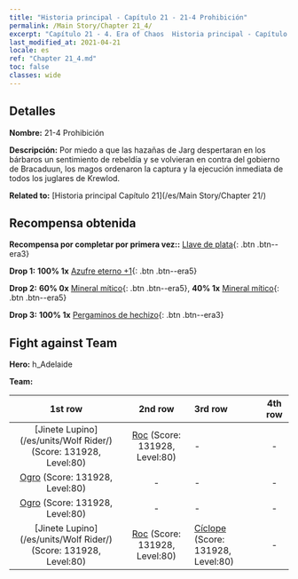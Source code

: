 ```yaml
---
title: "Historia principal - Capítulo 21 - 21-4 Prohibición"
permalink: /Main Story/Chapter 21_4/
excerpt: "Capítulo 21 - 4. Era of Chaos  Historia principal - Capítulo 21_4. 21-4 Prohibición"
last_modified_at: 2021-04-21
locale: es
ref: "Chapter 21_4.md"
toc: false
classes: wide
---
```


## Detalles

 **Nombre:** 21-4 Prohibición

 **Descripción:** Por miedo a que las hazañas de Jarg despertaran en los bárbaros un sentimiento de rebeldía y se volvieran en contra del gobierno de Bracaduun, los magos ordenaron la captura y la ejecución inmediata de todos los juglares de Krewlod.

 **Related to:** [Historia principal Capítulo 21](/es/Main Story/Chapter 21/)

## Recompensa obtenida

 **Recompensa por completar por primera vez::** [Llave de plata](/es/Items/con_693/){: .btn .btn--era3}

 **Drop 1:** **100% 1x** [Azufre eterno +1](/es/Items/mat_71/){: .btn .btn--era5}

 **Drop 2:** **60% 0x** [Mineral mítico](/es/Items/mat_61/){: .btn .btn--era5}, **40% 1x** [Mineral mítico](/es/Items/mat_61/){: .btn .btn--era5}

 **Drop 3:** **100% 1x** [Pergaminos de hechizo](/es/Items/con_694/){: .btn .btn--era3}


## Fight against Team
 **Hero:** h_Adelaide

 **Team:**


  | 1st row | 2nd row | 3rd row | 4th row |
  |:----:|:----:|:----|:----:|
  | [Jinete Lupino](/es/units/Wolf Rider/) (Score: 131928, Level:80)  | [Roc](/es/units/Roc/) (Score: 131928, Level:80)  | - | - |
  | [Ogro](/es/units/Ogre/) (Score: 131928, Level:80)  | - | - | - |
  | [Ogro](/es/units/Ogre/) (Score: 131928, Level:80)  | - | - | - |
  | [Jinete Lupino](/es/units/Wolf Rider/) (Score: 131928, Level:80)  | [Roc](/es/units/Roc/) (Score: 131928, Level:80)  | [Cíclope](/es/units/Cyclops/) (Score: 131928, Level:80)  | - |


